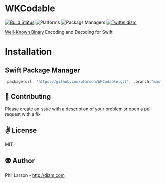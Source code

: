 # WKCodable

[![Build Status](https://travis-ci.org/plarson/WKCodable.svg?branch=master)](https://travis-ci.org/plarson/WKCodable)
![Platforms](https://img.shields.io/badge/platforms-Linux%20%7C%20OS%20X-blue.svg)
![Package Managers](https://img.shields.io/badge/package%20managers-SwiftPM-yellow.svg)
[![Twitter dizm](https://img.shields.io/badge/twitter-dizm-green.svg)](http://twitter.com/dizm)

[Well-Known Binary](http://edndoc.esri.com/arcsde/8.3/sql_interface/concepts/the_well_known_binary_representation.htm) Encoding and Decoding for Swift

# Installation

## Swift Package Manager

```swift
.package(url: "https://github.com/plarson/WKCodable.git", .branch("master"))
```

:gift_heart: Contributing
------------
Please create an issue with a description of your problem or open a pull request with a fix.

:v: License
-------
MIT

:alien: Author
------
Phil Larson - http://dizm.com
